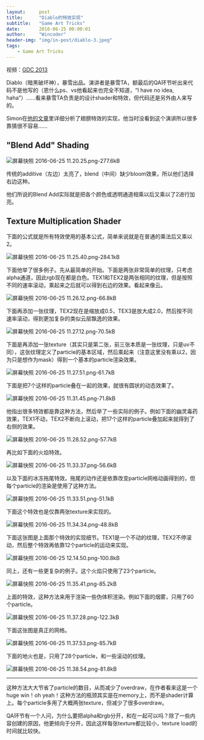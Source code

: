 ```yaml
---
layout:     post
title:      "Diablo的特效实现"
subtitle:   "Game Art Tricks"
date:       2016-06-25 00:00:01
author:     "Wincoder"
header-img: "img/in-post/diablo-3.jpeg"
tags:
    - Game Art Tricks
---
```


视频：[GDC 2013](http://www.gdcvault.com/play/1017660/Technical-Artist-Bootcamp-The-VFX)

Diablo（暗黑破坏神），暴雪出品。演讲者是暴雪TA，额最后的QA环节听出来代码不是他写的（恩什么ps、vs他看起来也完全不知道，“I have no idea, haha”）……看来暴雪TA负责是的设计shader和特效，但代码还是另外由人来写的。

Simon在[他的文章](https://simonschreibt.de/gat/diablo-3-wings-of-angels/)里详细分析了翅膀特效的实现，他当时没看到这个演讲所以很多靠猜很不容易……

## "Blend Add" Shading

![屏幕快照 2016-06-25 11.20.25.png-277.6kB][1]

传统的additive（左边）太亮了，blend（中间）缺少bloom效果，所以他们选择右边这种。

他们所说的Blend Add实际就是把各个颜色或透明通道相乘以后又乘以了2进行加亮。

## Texture Multiplication Shader

下面的公式就是所有特效使用的基本公式，简单来说就是在普通的乘法后又乘以2。

![屏幕快照 2016-06-25 11.25.40.png-284.1kB][2]

下面他举了很多例子。先从最简单的开始。下面是两张非常简单的纹理，只考虑alpha通道，因此rgb现在都是白色。TEX1和TEX2是两张相同的纹理，但是按照不同的速率滚动，乘起来之后就可以得到右边的效果。看起来像云。

![屏幕快照 2016-06-25 11.26.12.png-66.8kB][3]

下面再添加一张纹理，TEX2现在是缩放成0.5，TEX3是放大成2.0，然后按不同速率滚动，得到更加复杂的类似云层飘逸的效果。

![屏幕快照 2016-06-25 11.27.12.png-70.5kB][4]

下面是再添加一张texture（其实只是第二张，前三张本质是一张纹理，只是uv不同），这张纹理定义了particle的基本区域，然后乘起来（注意这里没有乘以2，因为只是想作为mask）得到一个基本的particle渲染效果。

![屏幕快照 2016-06-25 11.27.51.png-61.7kB][5]

下面是把7个这样的particle叠在一起的效果，就很有圆状的动态效果了。

![屏幕快照 2016-06-25 11.31.45.png-71.8kB][6]

他指出很多特效都是靠这种方法，然后举了一些实际的例子。例如下面的幽灵毒药效果，TEX1不动，TEX2不断向上滚动，把17个这样的particle叠加起来就得到了右侧的效果。

![屏幕快照 2016-06-25 11.28.52.png-57.7kB][7]

再比如下面的火焰特效。

![屏幕快照 2016-06-25 11.33.37.png-56.6kB][8]

以及下面的冰冻拖尾特效。拖尾的动作还是依靠改变particle网格动画得到的，但每个particle的渲染是使用了这种方法。

![屏幕快照 2016-06-25 11.33.51.png-51.1kB][9]

下面这个特效也是仅靠两张texture来实现的。

![屏幕快照 2016-06-25 11.34.34.png-48.8kB][10]

下面这张图是上面那个特效的实现细节。TEX1是一个不动的纹理，TEX2不停滚动，然后整个特效再依靠12个particle的运动来实现。

![屏幕快照 2016-06-25 12.14.50.png-100.8kB][11]

同上，还有一些更复杂的例子。这个火焰只使用了23个particle。

![屏幕快照 2016-06-25 11.35.41.png-85.2kB][12]

上面的特效，这种方法来用于渲染一些伪体积渲染。例如下面的烟雾，只用了60个particle。

![屏幕快照 2016-06-25 11.37.28.png-122.3kB][13]

下面这张图是真正的网格。

![屏幕快照 2016-06-25 11.37.53.png-85.7kB][14]

下面的地火也是，只用了28个particle，和一些滚动的纹理。

![屏幕快照 2016-06-25 11.38.54.png-81.8kB][15]

------

这种方法大大节省了particle的数目，从而减少了overdraw，在作者看来这是一个huge win！oh yeah！这种方法的瓶颈其实是在memory上，而不是shader计算上。每个particle多用了大概两张texture，但减少了很多overdraw。

QA环节有一个人问，为什么要把alpha和rgb分开，和在一起可以吗？除了一些内容创建的原因，他更倾向于分开，因此这样每张texture都比较小，texture load的时间就比较快。

  [1]: http://static.zybuluo.com/candycat/k5x9vmwpwy2wwgk127o0u7mu/%E5%B1%8F%E5%B9%95%E5%BF%AB%E7%85%A7%202016-06-25%2011.20.25.png
  [2]: http://static.zybuluo.com/candycat/4vto6ev55ccbjh2jmuro9vth/%E5%B1%8F%E5%B9%95%E5%BF%AB%E7%85%A7%202016-06-25%2011.25.40.png
  [3]: http://static.zybuluo.com/candycat/zh1q490xxd4jnvn12wv943l7/%E5%B1%8F%E5%B9%95%E5%BF%AB%E7%85%A7%202016-06-25%2011.26.12.png
  [4]: http://static.zybuluo.com/candycat/t4q7t623xmnll0ps8imbrzny/%E5%B1%8F%E5%B9%95%E5%BF%AB%E7%85%A7%202016-06-25%2011.27.12.png
  [5]: http://static.zybuluo.com/candycat/b54fd85ir08y273eq0w9g9fc/%E5%B1%8F%E5%B9%95%E5%BF%AB%E7%85%A7%202016-06-25%2011.27.51.png
  [6]: http://static.zybuluo.com/candycat/uswphsbxd8wwdcg6lvw3fm5n/%E5%B1%8F%E5%B9%95%E5%BF%AB%E7%85%A7%202016-06-25%2011.31.45.png
  [7]: http://static.zybuluo.com/candycat/dwti96d8cc6t6c6hkvufu9yi/%E5%B1%8F%E5%B9%95%E5%BF%AB%E7%85%A7%202016-06-25%2011.28.52.png
  [8]: http://static.zybuluo.com/candycat/lvb63blcbd0hrqm4mppgnp9v/%E5%B1%8F%E5%B9%95%E5%BF%AB%E7%85%A7%202016-06-25%2011.33.37.png
  [9]: http://static.zybuluo.com/candycat/4tn66e3t5haa1rp7gybmhc30/%E5%B1%8F%E5%B9%95%E5%BF%AB%E7%85%A7%202016-06-25%2011.33.51.png
  [10]: http://static.zybuluo.com/candycat/j6f5utzo908jgc4zhp1np0ux/%E5%B1%8F%E5%B9%95%E5%BF%AB%E7%85%A7%202016-06-25%2011.34.34.png
  [11]: http://static.zybuluo.com/candycat/7iwlsrel512sddtib2b3hiu0/%E5%B1%8F%E5%B9%95%E5%BF%AB%E7%85%A7%202016-06-25%2012.14.50.png
  [12]: http://static.zybuluo.com/candycat/kc61278tethb3ebc4dsoszq0/%E5%B1%8F%E5%B9%95%E5%BF%AB%E7%85%A7%202016-06-25%2011.35.41.png
  [13]: http://static.zybuluo.com/candycat/8cwt6ij483ce3ja8z6k57ci5/%E5%B1%8F%E5%B9%95%E5%BF%AB%E7%85%A7%202016-06-25%2011.37.28.png
  [14]: http://static.zybuluo.com/candycat/lh09r0cx8pydgemc1ogcuxhe/%E5%B1%8F%E5%B9%95%E5%BF%AB%E7%85%A7%202016-06-25%2011.37.53.png
  [15]: http://static.zybuluo.com/candycat/4owyd70kmctbv72lic9vvrn0/%E5%B1%8F%E5%B9%95%E5%BF%AB%E7%85%A7%202016-06-25%2011.38.54.png